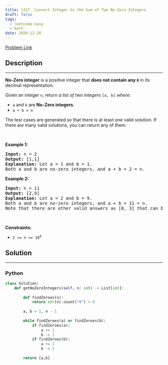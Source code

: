 ```yaml
---
title: 1317. Convert Integer to the Sum of Two No-Zero Integers
draft: false
tags: 
  - leetcode-easy
  - math
date: 2020-12-28
---
```


[Problem Link](https://leetcode.com/problems/convert-integer-to-the-sum-of-two-no-zero-integers/)

## Description

---
<p><strong>No-Zero integer</strong> is a positive integer that <strong>does not contain any <code>0</code></strong> in its decimal representation.</p>

<p>Given an integer <code>n</code>, return <em>a list of two integers</em> <code>[a, b]</code> <em>where</em>:</p>

<ul>
	<li><code>a</code> and <code>b</code> are <strong>No-Zero integers</strong>.</li>
	<li><code>a + b = n</code></li>
</ul>

<p>The test cases are generated so that there is at least one valid solution. If there are many valid solutions, you can return any of them.</p>

<p>&nbsp;</p>
<p><strong class="example">Example 1:</strong></p>

<pre>
<strong>Input:</strong> n = 2
<strong>Output:</strong> [1,1]
<strong>Explanation:</strong> Let a = 1 and b = 1.
Both a and b are no-zero integers, and a + b = 2 = n.
</pre>

<p><strong class="example">Example 2:</strong></p>

<pre>
<strong>Input:</strong> n = 11
<strong>Output:</strong> [2,9]
<strong>Explanation:</strong> Let a = 2 and b = 9.
Both a and b are no-zero integers, and a + b = 11 = n.
Note that there are other valid answers as [8, 3] that can be accepted.
</pre>

<p>&nbsp;</p>
<p><strong>Constraints:</strong></p>

<ul>
	<li><code>2 &lt;= n &lt;= 10<sup>4</sup></code></li>
</ul>


## Solution

---
### Python
``` py title='convert-integer-to-the-sum-of-two-no-zero-integers'
class Solution:
    def getNoZeroIntegers(self, n: int) -> List[int]:
        
        def findZeroes(n):
            return str(n).count("0") > 0
        
        a, b = 1, n - 1
        
        while findZeroes(a) or findZeroes(b):
            if findZeroes(a):
                a += 1
                b -= 1
            if findZeroes(b):
                a += 1
                b -= 1
        
        return [a,b]
            
        
```

